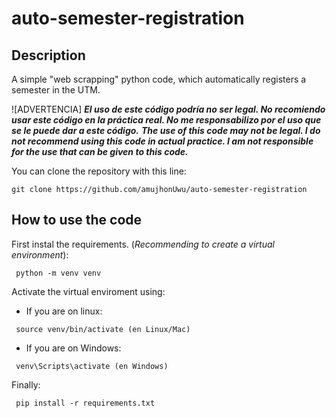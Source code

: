# auto-semester-registration

## Description
A simple "web scrapping" python code, which automatically registers a semester in the UTM.

![ADVERTENCIA]
***El uso de este código podría no ser legal. No recomiendo usar este código en la práctica real. No me responsabilizo por el uso que se le puede dar a este código.***
***The use of this code may not be legal. I do not recommend using this code in actual practice. I am not responsible for the use that can be given to this code.***

You can clone the repository with this line:
```
git clone https://github.com/amujhonUwu/auto-semester-registration
```

## How to use the code
First instal the requirements. (*Recommending to create a virtual environment*):
```
 python -m venv venv
```
Activate the virtual enviroment using:
- If you are on linux:
```
 source venv/bin/activate (en Linux/Mac)
```
- If you are on Windows:
```
 venv\Scripts\activate (en Windows)
```
Finally:
```
 pip install -r requirements.txt
```
